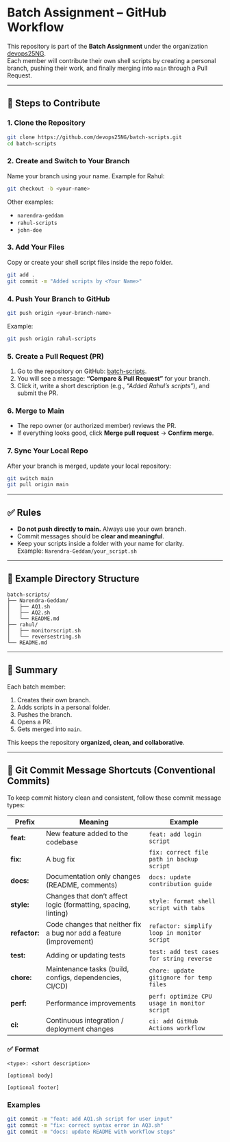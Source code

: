 # Batch Assignment – GitHub Workflow

This repository is part of the **Batch Assignment** under the organization [devops25NG](https://github.com/devops25NG).  
Each member will contribute their own shell scripts by creating a personal branch, pushing their work, and finally merging into `main` through a Pull Request.

---

## 📌 Steps to Contribute

### 1. Clone the Repository
```bash
git clone https://github.com/devops25NG/batch-scripts.git
cd batch-scripts
```

### 2. Create and Switch to Your Branch
Name your branch using your name. Example for Rahul:
```bash
git checkout -b <your-name>
```

Other examples:
- `narendra-geddam`
- `rahul-scripts`
- `john-doe`

### 3. Add Your Files
Copy or create your shell script files inside the repo folder.

```bash
git add .
git commit -m "Added scripts by <Your Name>"
```

### 4. Push Your Branch to GitHub
```bash
git push origin <your-branch-name>
```

Example:
```bash
git push origin rahul-scripts
```

### 5. Create a Pull Request (PR)
1. Go to the repository on GitHub: [batch-scripts](https://github.com/devops25NG/batch-scripts).  
2. You will see a message: **“Compare & Pull Request”** for your branch.  
3. Click it, write a short description (e.g., *“Added Rahul’s scripts”*), and submit the PR.

### 6. Merge to Main
- The repo owner (or authorized member) reviews the PR.  
- If everything looks good, click **Merge pull request** → **Confirm merge**.

### 7. Sync Your Local Repo
After your branch is merged, update your local repository:

```bash
git switch main
git pull origin main
```

---

## ✅ Rules
- **Do not push directly to main.** Always use your own branch.  
- Commit messages should be **clear and meaningful**.  
- Keep your scripts inside a folder with your name for clarity.  
  Example: `Narendra-Geddam/your_script.sh`

---

## 📂 Example Directory Structure

```
batch-scripts/
├── Narendra-Geddam/
│   ├── AQ1.sh
│   ├── AQ2.sh
│   └── README.md
├── rahul/
│   ├── monitorscript.sh
│   └── reversestring.sh
└── README.md
```

---

## 🚀 Summary
Each batch member:  
1. Creates their own branch.  
2. Adds scripts in a personal folder.  
3. Pushes the branch.  
4. Opens a PR.  
5. Gets merged into `main`.  

This keeps the repository **organized, clean, and collaborative**.

---

## 📝 Git Commit Message Shortcuts (Conventional Commits)

To keep commit history clean and consistent, follow these commit message types:

| Prefix     | Meaning                                                                 | Example |
|------------|-------------------------------------------------------------------------|---------|
| **feat:**  | New feature added to the codebase                                       | `feat: add login script` |
| **fix:**   | A bug fix                                                              | `fix: correct file path in backup script` |
| **docs:**  | Documentation only changes (README, comments)                          | `docs: update contribution guide` |
| **style:** | Changes that don’t affect logic (formatting, spacing, linting)          | `style: format shell script with tabs` |
| **refactor:** | Code changes that neither fix a bug nor add a feature (improvement) | `refactor: simplify loop in monitor script` |
| **test:**  | Adding or updating tests                                               | `test: add test cases for string reverse` |
| **chore:** | Maintenance tasks (build, configs, dependencies, CI/CD)                 | `chore: update gitignore for temp files` |
| **perf:**  | Performance improvements                                               | `perf: optimize CPU usage in monitor script` |
| **ci:**    | Continuous integration / deployment changes                            | `ci: add GitHub Actions workflow` |

### ✅ Format
```
<type>: <short description>

[optional body]

[optional footer]
```

### Examples
```bash
git commit -m "feat: add AQ1.sh script for user input"
git commit -m "fix: correct syntax error in AQ3.sh"
git commit -m "docs: update README with workflow steps"
```

